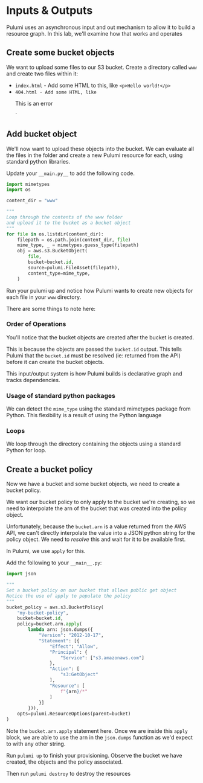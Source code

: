 # Inputs & Outputs

Pulumi uses an asynchronous input and out mechanism to allow it to build a resource graph. In this lab, we'll examine how that works and operates

## Create some bucket objects

We want to upload some files to our S3 bucket. Create a directory called `www` and create two files within it:

- `index.html` - Add some HTML to this, like `<p>Hello world!</p>`
- `404.html - Add some HTML, like `<p>This is an error</p>`

## Add bucket object 

We'll now want to upload these objects into the bucket. We can evaluate all the files in the folder and create a new Pulumi resource for each, using standard python libraries.

Update your `__main.py__` to add the following code.

```python
import mimetypes
import os

content_dir = "www"

"""
Loop through the contents of the www folder
and upload it to the bucket as a bucket object
"""
for file in os.listdir(content_dir):
    filepath = os.path.join(content_dir, file)
    mime_type, _ = mimetypes.guess_type(filepath)
    obj = aws.s3.BucketObject(
        file,
        bucket=bucket.id,
        source=pulumi.FileAsset(filepath),
        content_type=mime_type,
    )
```

Run your pulumi up and notice how Pulumi wants to create new objects for each file in your `www` directory.

There are some things to note here:

### Order of Operations

You'll notice that the bucket objects are created after the bucket is created.

This is because the objects are passed the `bucket.id` output. This tells Pulumi that the `bucket.id` must be resolved (ie: returned from the API) before it can create the bucket objects.

This input/output system is how Pulumi builds is declarative graph and tracks dependencies.

### Usage of standard python packages

We can detect the `mime_type` using the standard mimetypes package from Python. This flexibility is a result of using the Python language

### Loops

We loop through the directory containing the objects using a standard Python for loop.

## Create a bucket policy

Now we have a bucket and some bucket objects, we need to create a bucket policy.

We want our bucket policy to only apply to the bucket we're creating, so we need to interpolate the arn of the bucket that was created into the policy object.

Unfortunately, because the `bucket.arn` is a value returned from the AWS API, we can't directly interpolate the value into a JSON python string for the policy object. We need to _resolve_ this and wait for it to be available first.

In Pulumi, we use `apply` for this.

Add the following to your `__main__.py`:

```python
import json

"""
Set a bucket policy on our bucket that allows public get object
Notice the use of apply to populate the policy
"""
bucket_policy = aws.s3.BucketPolicy(
    "my-bucket-policy",
    bucket=bucket.id,
    policy=bucket.arn.apply(
        lambda arn: json.dumps({
            "Version": "2012-10-17",
            "Statement": [{
                "Effect": "Allow",
                "Principal": {
                    "Service": ["s3.amazonaws.com"]
                },
                "Action": [
                    "s3:GetObject"
                ],
                "Resource": [
                    f"{arn}/*"
                ]
            }]
        })),
    opts=pulumi.ResourceOptions(parent=bucket)
)
```
Note the `bucket.arn.apply` statement here. Once we are inside this `apply` block, we are able to use the arn in the `json.dumps` function as we'd expect to with any other string.

Run `pulumi up` to finish your provisioning. Observe the bucket we have created, the objects and the policy associated.

Then run `pulumi destroy` to destroy the resources
